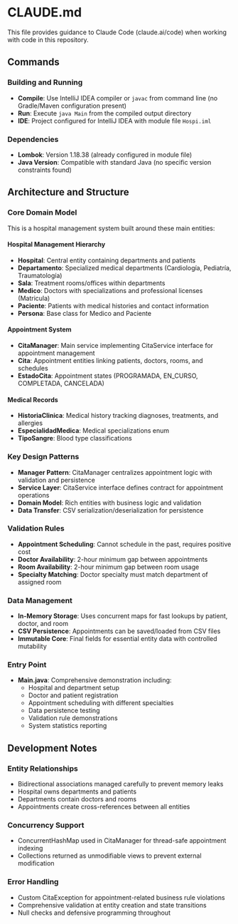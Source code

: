# CLAUDE.md

This file provides guidance to Claude Code (claude.ai/code) when working with code in this repository.

## Commands

### Building and Running
- **Compile**: Use IntelliJ IDEA compiler or `javac` from command line (no Gradle/Maven configuration present)
- **Run**: Execute `java Main` from the compiled output directory
- **IDE**: Project configured for IntelliJ IDEA with module file `Hospi.iml`

### Dependencies
- **Lombok**: Version 1.18.38 (already configured in module file)
- **Java Version**: Compatible with standard Java (no specific version constraints found)

## Architecture and Structure

### Core Domain Model
This is a hospital management system built around these main entities:

#### Hospital Management Hierarchy
- **Hospital**: Central entity containing departments and patients
- **Departamento**: Specialized medical departments (Cardiología, Pediatría, Traumatología)
- **Sala**: Treatment rooms/offices within departments
- **Medico**: Doctors with specializations and professional licenses (Matricula)
- **Paciente**: Patients with medical histories and contact information
- **Persona**: Base class for Medico and Paciente

#### Appointment System
- **CitaManager**: Main service implementing CitaService interface for appointment management
- **Cita**: Appointment entities linking patients, doctors, rooms, and schedules
- **EstadoCita**: Appointment states (PROGRAMADA, EN_CURSO, COMPLETADA, CANCELADA)

#### Medical Records
- **HistoriaClinica**: Medical history tracking diagnoses, treatments, and allergies
- **EspecialidadMedica**: Medical specializations enum
- **TipoSangre**: Blood type classifications

### Key Design Patterns
- **Manager Pattern**: CitaManager centralizes appointment logic with validation and persistence
- **Service Layer**: CitaService interface defines contract for appointment operations
- **Domain Model**: Rich entities with business logic and validation
- **Data Transfer**: CSV serialization/deserialization for persistence

### Validation Rules
- **Appointment Scheduling**: Cannot schedule in the past, requires positive cost
- **Doctor Availability**: 2-hour minimum gap between appointments
- **Room Availability**: 2-hour minimum gap between room usage
- **Specialty Matching**: Doctor specialty must match department of assigned room

### Data Management
- **In-Memory Storage**: Uses concurrent maps for fast lookups by patient, doctor, and room
- **CSV Persistence**: Appointments can be saved/loaded from CSV files
- **Immutable Core**: Final fields for essential entity data with controlled mutability

### Entry Point
- **Main.java**: Comprehensive demonstration including:
  - Hospital and department setup
  - Doctor and patient registration
  - Appointment scheduling with different specialties
  - Data persistence testing
  - Validation rule demonstrations
  - System statistics reporting

## Development Notes

### Entity Relationships
- Bidirectional associations managed carefully to prevent memory leaks
- Hospital owns departments and patients
- Departments contain doctors and rooms
- Appointments create cross-references between all entities

### Concurrency Support
- ConcurrentHashMap used in CitaManager for thread-safe appointment indexing
- Collections returned as unmodifiable views to prevent external modification

### Error Handling
- Custom CitaException for appointment-related business rule violations
- Comprehensive validation at entity creation and state transitions
- Null checks and defensive programming throughout